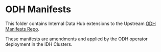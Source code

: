 # ODH Manifests

This folder contains Internal Data Hub extensions to the Upstream [ODH Manifests Repo](https://github.com/opendatahub-io/odh-manifests).

These manifests are amendments and applied by the ODH operator deployment in the IDH Clusters.
